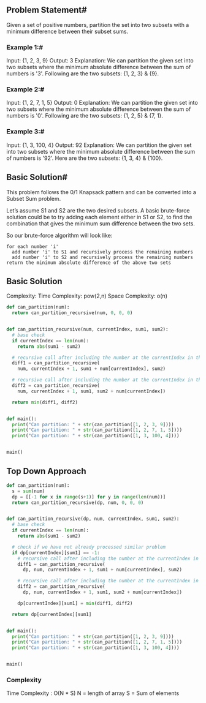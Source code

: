 ## Problem Statement#

Given a set of positive numbers, partition the set into two subsets with a minimum difference between their subset sums.

### Example 1:#
Input: {1, 2, 3, 9}
Output: 3
Explanation: We can partition the given set into two subsets where the minimum absolute difference 
between the sum of numbers is '3'. Following are the two subsets: {1, 2, 3} & {9}.

### Example 2:#
Input: {1, 2, 7, 1, 5}
Output: 0
Explanation: We can partition the given set into two subsets where the minimum absolute difference 
between the sum of numbers is '0'. Following are the two subsets: {1, 2, 5} & {7, 1}.

### Example 3:#
Input: {1, 3, 100, 4}
Output: 92
Explanation: We can partition the given set into two subsets where the minimum absolute difference 
between the sum of numbers is '92'. Here are the two subsets: {1, 3, 4} & {100}.

## Basic Solution#
This problem follows the 0/1 Knapsack pattern and can be converted into a Subset Sum problem.

Let’s assume S1 and S2 are the two desired subsets. A basic brute-force solution could be to try adding each element either in S1 or S2, to find the combination that gives the minimum sum difference between the two sets.

So our brute-force algorithm will look like:

```
for each number 'i' 
  add number 'i' to S1 and recursively process the remaining numbers
  add number 'i' to S2 and recursively process the remaining numbers
return the minimum absolute difference of the above two sets 
```

## Basic Solution 

Complexity: 
Time Complexity: pow(2,n)
Space Complexity: o(n)

```python
def can_partition(num):
  return can_partition_recursive(num, 0, 0, 0)


def can_partition_recursive(num, currentIndex, sum1, sum2):
  # base check
  if currentIndex == len(num):
    return abs(sum1 - sum2)

  # recursive call after including the number at the currentIndex in the first set
  diff1 = can_partition_recursive(
    num, currentIndex + 1, sum1 + num[currentIndex], sum2)

  # recursive call after including the number at the currentIndex in the second set
  diff2 = can_partition_recursive(
    num, currentIndex + 1, sum1, sum2 + num[currentIndex])

  return min(diff1, diff2)


def main():
  print("Can partition: " + str(can_partition([1, 2, 3, 9])))
  print("Can partition: " + str(can_partition([1, 2, 7, 1, 5])))
  print("Can partition: " + str(can_partition([1, 3, 100, 4])))


main()
```

## Top Down Approach
```python
def can_partition(num):
  s = sum(num)
  dp = [[-1 for x in range(s+1)] for y in range(len(num))]
  return can_partition_recursive(dp, num, 0, 0, 0)


def can_partition_recursive(dp, num, currentIndex, sum1, sum2):
  # base check
  if currentIndex == len(num):
    return abs(sum1 - sum2)

  # check if we have not already processed similar problem
  if dp[currentIndex][sum1] == -1:
    # recursive call after including the number at the currentIndex in the first set
    diff1 = can_partition_recursive(
      dp, num, currentIndex + 1, sum1 + num[currentIndex], sum2)

    # recursive call after including the number at the currentIndex in the second set
    diff2 = can_partition_recursive(
      dp, num, currentIndex + 1, sum1, sum2 + num[currentIndex])

    dp[currentIndex][sum1] = min(diff1, diff2)

  return dp[currentIndex][sum1]


def main():
  print("Can partition: " + str(can_partition([1, 2, 3, 9])))
  print("Can partition: " + str(can_partition([1, 2, 7, 1, 5])))
  print("Can partition: " + str(can_partition([1, 3, 100, 4])))


main()
```
### Complexity
Time Complexity : O(N * S)
N = length of array
S = Sum of elements



